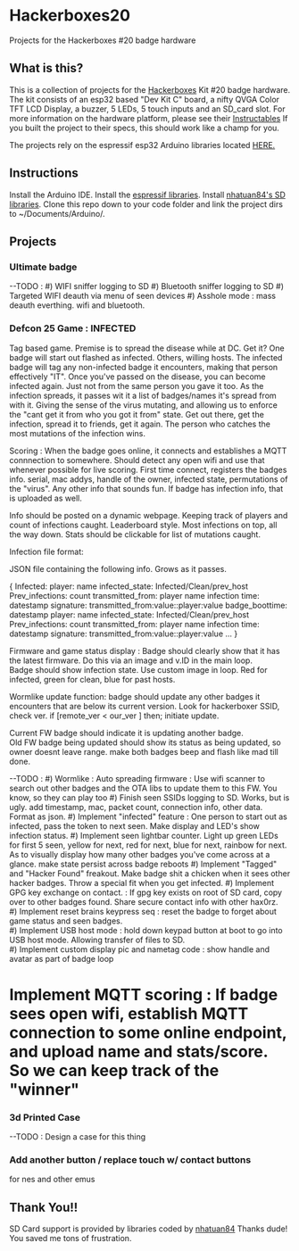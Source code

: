 # Hackerboxes20
Projects for the Hackerboxes #20 badge hardware

## What is this?
This is a collection of projects for the [Hackerboxes](http://hackerboxes.com) Kit \#20 badge hardware.  The kit consists of an esp32 based "Dev Kit C" board, a nifty QVGA Color TFT LCD Display, a buzzer, 5 LEDs, 5 touch inputs and an SD_card slot.  For more information on the hardware platform, please see their [Instructables](https://www.instructables.com/id/HackerBoxes-0020-Summer-Camp/)  If you built the project to their specs, this should work like a champ for you.

The projects rely on the espressif esp32 Arduino libraries located [HERE.](https://github.com/espressif/arduino-esp32)

## Instructions

Install the Arduino IDE. Install the [espressif libraries](https://github.com/espressif/arduino-esp32).  Install [nhatuan84's SD libraries](https://github.com/nhatuan84/esp32-micro-sdcard). Clone this repo down to your code folder and link the project dirs to ~/Documents/Arduino/<PROJECTNAME>.  

## Projects

### Ultimate badge
--TODO :
#) WIFI sniffer logging to SD
#) Bluetooth sniffer logging to SD
#) Targeted WIFI deauth via menu of seen devices
#) Asshole mode : mass deauth everthing. wifi and bluetooth.

### Defcon 25 Game : INFECTED
Tag based game.  Premise is to spread the disease while at DC.  Get it?  One badge will start out flashed as infected.  Others, willing hosts.  The infected badge will tag any non-infected badge it encounters, making that person effectively "IT".  Once you've passed on the disease, you can become infected again.  Just not from the same person you gave it too.  As the infection spreads, it passes wit it a list of badges/names it's spread from with it.  Giving the sense of the virus mutating, and allowing us to enforce the "cant get it from who you got it from" state. Get out there, get the infection, spread it to friends, get it again.  The person who catches the most mutations of the infection wins.  


Scoring :
When the badge goes online, it connects and establishes a MQTT connnection to somewhere.  Should detect any open wifi and use that whenever possible for live scoring. First time connect, registers the badges info.  serial, mac addys, handle of the owner, infected state, permutations of the "virus". Any other info that sounds fun. If badge has infection info, that is uploaded as well.   

Info should be posted on a dynamic webpage.  Keeping track of players and count of infections caught.  Leaderboard style.  Most infections on top, all the way down.  Stats should be clickable for list of mutations caught.  

Infection file format:

JSON file containing the following info.  Grows as it passes.

{
  Infected:
    player: name
      infected_state: Infected/Clean/prev_host
      Prev_infections: count
      transmitted_from: player name
      infection time: datestamp
      signature: transmitted_from:value::player:value
      badge_boottime: datestamp
    player: name
      infected_state: Infected/Clean/prev_host
      Prev_infections: count
      transmitted_from: player name
      infection time: datestamp
      signature: transmitted_from:value::player:value
    ...
  }




Firmware and game status display :
Badge should clearly show that it has the latest firmware.  Do this via an image and v.ID in the main loop.  
Badge should show infection state.  Use custom image in loop.  Red for infected, green for clean, blue for past hosts.


Wormlike update function:
badge should update any other badges it encounters that are below its current version. Look for hackerboxer SSID, check ver.  if [remote_ver < our_ver ] then; initiate update.

Current FW badge should indicate it is updating another badge.  
Old FW badge being updated should show its status as being updated, so owner doesnt leave range.
make both badges beep and flash like mad till done.

--TODO :
#) Wormlike : Auto spreading firmware : Use wifi scanner to search out other badges and the OTA libs to update them to this FW.  You know, so they can play too
#) Finish seen SSIDs logging to SD.  Works, but is ugly. add timestamp, mac, packet count, connection info, other data. Format as json.
#) Implement "infected" feature : One person to start out as infected, pass the token to next seen.  Make display and LED's show infection status.
#) Implement seen lightbar counter.  Light up green LEDs for first 5 seen, yellow for next, red for next, blue for next, rainbow for next.  As to visually display how many other badges you've come across at a glance.  make state persist across badge reboots
#) Implement "Tagged" and "Hacker Found" freakout.  Make badge shit a chicken when it sees other hacker badges.  Throw a special fit when you get infected.
#) Implement GPG key exchange on contact.  : If gpg key exists on root of SD card, copy over to other badges found. Share secure contact info with other hax0rz.  
#) Implement reset brains keypress seq : reset the badge to forget about game status and seen badges.  
#) Implement USB host mode : hold down keypad button at boot to go into USB host mode.  Allowing transfer of files to SD.  
#) Implement custom display pic and nametag code : show handle and avatar as part of badge loop
# Implement MQTT scoring : If badge sees open wifi, establish MQTT connection to some online endpoint, and upload name and stats/score.  So we can keep track of the "winner"

### 3d Printed Case
--TODO : Design a case for this thing

### Add another button / replace touch w/ contact buttons
for nes and other emus




## Thank You!!
SD Card support is provided by libraries coded by [nhatuan84](https://github.com/nhatuan84) Thanks dude! You saved me tons of frustration.  
